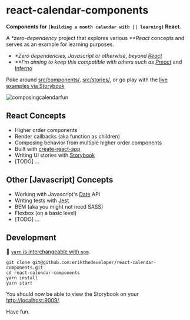# react-calendar-components

**Components for `(building a month calendar with || learning)` React.**

A _*zero-dependency_ project that explores various _**React_ concepts and serves as an example for learning purposes.

* _*Zero dependencies, Javascript or otherwise, beyond [React](facebook.github.io/react/)_
* _**I'm aiming to keep this compatible with others such as [Preact](https://preactjs.com/)_ and [Inferno](https://infernojs.org/)

Poke around [src/components/](src/components/), [src/stories/](src/stories/), or go play with the [live examples via Storybook](https://erikthedeveloper.github.io/react-calendar-components/)

![composingcalendarfun](https://cloud.githubusercontent.com/assets/1240178/21851184/223de5de-d7cb-11e6-8ca2-120364b5b317.gif)

## React Concepts

- Higher order components
- Render callbacks (aka function as children)
- Composing behavior from multiple higher order components
- Built with [create-react-app](https://github.com/facebookincubator/create-react-app)
- Writing UI stories with [Storybook](https://getstorybook.io/)
- [TODO] ...

## Other [Javascript] Concepts

- Working with Javascript's [Date](https://developer.mozilla.org/en-US/docs/Web/JavaScript/Reference/Global_Objects/Date) API
- Writing tests with [Jest](https://facebook.github.io/jest/)
- BEM (aka you might not need SASS)
- Flexbox (on a basic level)
- [TODO] ...

## Development

:memo: [`yarn` is interchangeable with `npm`](https://yarnpkg.com/en/docs/migrating-from-npm).

```
git clone git@github.com:erikthedeveloper/react-calendar-components.git
cd react-calendar-components
yarn install
yarn start
```

You should now be able to view the Storybook on your [http://localhost:9009/](http://localhost:9009/).

Have fun.
